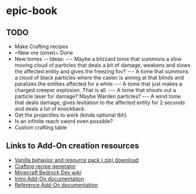 # epic-book

## TODO
- Make Crafting recipes
- ~New ore (omw)~ Done
- New tomes
-- Ideas:
--- Maybe a blizzard tome that summons a slow moving cloud of particles that deals a bit of damage, weakens and slows the affected entity and gives the freezing fov?
--- A tome that summons a cloud of black particles where the caster is aiming at that blinds and paralizes the entities affected for a while
--- A tome that just makes a charged creeper explosion. That is all.
--- A tome that shoots out a particle laser for damage? Maybe Warden particles?
--- A wind tome that deals damage, gives levitation to the affected entity for 2 seconds and deals a lot of knockback.
- Get the projectiles to work (kinda optional tbh)
- Is an infinite reach sword even possible?
- Custom crafting table

## Links to Add-On creation resources
- [Vanilla behavior and resource pack (.zip) download](https://github.com/Mojang/bedrock-samples/releases/tag/v1.19.60.3)
- [Crafting recipe generator](https://crafting.thedestruc7i0n.ca/)
- [Minecraft Bedrock Dev wiki](https://wiki.bedrock.dev/)
- [Intro Add-On documentation](https://learn.microsoft.com/en-us/minecraft/creator/documents/gettingstarted)
- [Reference Add-On documentation](https://learn.microsoft.com/en-us/minecraft/creator/reference/content/addonsreference/)
